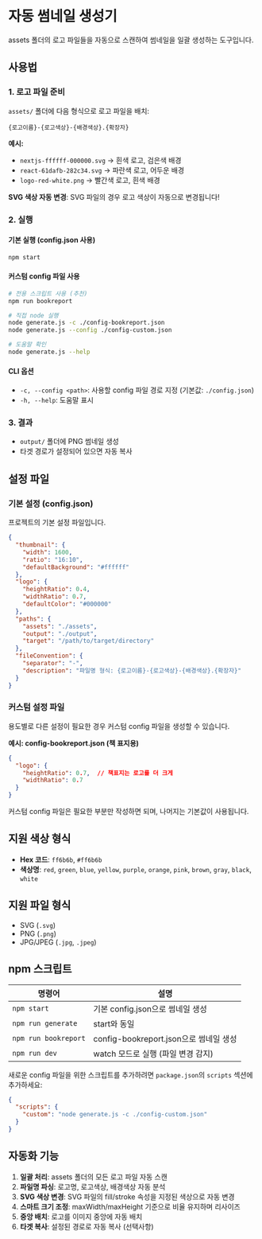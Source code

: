 # 자동 썸네일 생성기

assets 폴더의 로고 파일들을 자동으로 스캔하여 썸네일을 일괄 생성하는 도구입니다.

## 사용법

### 1. 로고 파일 준비

`assets/` 폴더에 다음 형식으로 로고 파일을 배치:

```
{로고이름}-{로고색상}-{배경색상}.{확장자}
```

**예시:**

- `nextjs-ffffff-000000.svg` → 흰색 로고, 검은색 배경
- `react-61dafb-282c34.svg` → 파란색 로고, 어두운 배경
- `logo-red-white.png` → 빨간색 로고, 흰색 배경

**SVG 색상 자동 변경**: SVG 파일의 경우 로고 색상이 자동으로 변경됩니다!

### 2. 실행

#### 기본 실행 (config.json 사용)

```bash
npm start
```

#### 커스텀 config 파일 사용

```bash
# 전용 스크립트 사용 (추천)
npm run bookreport

# 직접 node 실행
node generate.js -c ./config-bookreport.json
node generate.js --config ./config-custom.json

# 도움말 확인
node generate.js --help
```

#### CLI 옵션

- `-c, --config <path>`: 사용할 config 파일 경로 지정 (기본값: `./config.json`)
- `-h, --help`: 도움말 표시

### 3. 결과

- `output/` 폴더에 PNG 썸네일 생성
- 타겟 경로가 설정되어 있으면 자동 복사

## 설정 파일

### 기본 설정 (config.json)

프로젝트의 기본 설정 파일입니다.

```json
{
  "thumbnail": {
    "width": 1600,
    "ratio": "16:10",
    "defaultBackground": "#ffffff"
  },
  "logo": {
    "heightRatio": 0.4,
    "widthRatio": 0.7,
    "defaultColor": "#000000"
  },
  "paths": {
    "assets": "./assets",
    "output": "./output",
    "target": "/path/to/target/directory"
  },
  "fileConvention": {
    "separator": "-",
    "description": "파일명 형식: {로고이름}-{로고색상}-{배경색상}.{확장자}"
  }
}
```

### 커스텀 설정 파일

용도별로 다른 설정이 필요한 경우 커스텀 config 파일을 생성할 수 있습니다.

**예시: config-bookreport.json (책 표지용)**

```json
{
  "logo": {
    "heightRatio": 0.7,  // 책표지는 로고를 더 크게
    "widthRatio": 0.7
  }
}
```

커스텀 config 파일은 필요한 부분만 작성하면 되며, 나머지는 기본값이 사용됩니다.

## 지원 색상 형식

- **Hex 코드**: `ff6b6b`, `#ff6b6b`
- **색상명**: `red`, `green`, `blue`, `yellow`, `purple`, `orange`, `pink`, `brown`, `gray`, `black`, `white`

## 지원 파일 형식

- SVG (`.svg`)
- PNG (`.png`)
- JPG/JPEG (`.jpg`, `.jpeg`)

## npm 스크립트

| 명령어 | 설명 |
|--------|------|
| `npm start` | 기본 config.json으로 썸네일 생성 |
| `npm run generate` | start와 동일 |
| `npm run bookreport` | config-bookreport.json으로 썸네일 생성 |
| `npm run dev` | watch 모드로 실행 (파일 변경 감지) |

새로운 config 파일을 위한 스크립트를 추가하려면 `package.json`의 `scripts` 섹션에 추가하세요:

```json
{
  "scripts": {
    "custom": "node generate.js -c ./config-custom.json"
  }
}
```

## 자동화 기능

1. **일괄 처리**: assets 폴더의 모든 로고 파일 자동 스캔
2. **파일명 파싱**: 로고명, 로고색상, 배경색상 자동 분석
3. **SVG 색상 변경**: SVG 파일의 fill/stroke 속성을 지정된 색상으로 자동 변경
4. **스마트 크기 조정**: maxWidth/maxHeight 기준으로 비율 유지하며 리사이즈
5. **중앙 배치**: 로고를 이미지 중앙에 자동 배치
6. **타겟 복사**: 설정된 경로로 자동 복사 (선택사항)
